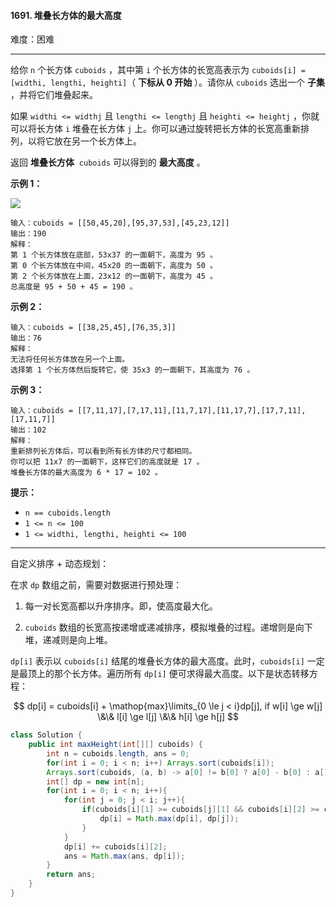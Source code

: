 #### 1691. 堆叠长方体的最大高度

难度：困难

---

给你 `n` 个长方体 `cuboids` ，其中第 `i` 个长方体的长宽高表示为 `cuboids[i] = [widthi, lengthi, heighti]`（ **下标从 0 开始** ）。请你从 `cuboids` 选出一个  **子集**  ，并将它们堆叠起来。

如果 `widthi <= widthj` 且 `lengthi <= lengthj` 且 `heighti <= heightj` ，你就可以将长方体 `i` 堆叠在长方体 `j` 上。你可以通过旋转把长方体的长宽高重新排列，以将它放在另一个长方体上。

返回  **堆叠长方体**  `cuboids` 可以得到的  **最大高度**  。

 **示例 1：** 

 **![](https://assets.leetcode-cn.com/aliyun-lc-upload/uploads/2020/12/12/image.jpg)** 

```
输入：cuboids = [[50,45,20],[95,37,53],[45,23,12]]
输出：190
解释：
第 1 个长方体放在底部，53x37 的一面朝下，高度为 95 。
第 0 个长方体放在中间，45x20 的一面朝下，高度为 50 。
第 2 个长方体放在上面，23x12 的一面朝下，高度为 45 。
总高度是 95 + 50 + 45 = 190 。
```

 **示例 2：** 

```
输入：cuboids = [[38,25,45],[76,35,3]]
输出：76
解释：
无法将任何长方体放在另一个上面。
选择第 1 个长方体然后旋转它，使 35x3 的一面朝下，其高度为 76 。
```

 **示例 3：** 

```
输入：cuboids = [[7,11,17],[7,17,11],[11,7,17],[11,17,7],[17,7,11],[17,11,7]]
输出：102
解释：
重新排列长方体后，可以看到所有长方体的尺寸都相同。
你可以把 11x7 的一面朝下，这样它们的高度就是 17 。
堆叠长方体的最大高度为 6 * 17 = 102 。
```

 **提示：** 

*   `n == cuboids.length`
*   `1 <= n <= 100`
*   `1 <= widthi, lengthi, heighti <= 100`

---
自定义排序 + 动态规划：

在求 `dp` 数组之前，需要对数据进行预处理：

1. 每一对长宽高都以升序排序。即，使高度最大化。

2. `cuboids` 数组的长宽高按递增或递减排序，模拟堆叠的过程。递增则是向下堆，递减则是向上堆。

`dp[i]` 表示以 `cuboids[i]` 结尾的堆叠长方体的最大高度。此时，`cuboids[i]` 一定是最顶上的那个长方体。遍历所有 `dp[i]` 便可求得最大高度。以下是状态转移方程：

$$ dp[i] = cuboids[i] + \mathop{max}\limits_{0 \le j < i}dp[j], if w[i] \ge w[j] \&\& l[i] \ge l[j] \&\& h[i] \ge h[j] $$

```java
class Solution {
    public int maxHeight(int[][] cuboids) {
        int n = cuboids.length, ans = 0;
        for(int i = 0; i < n; i++) Arrays.sort(cuboids[i]);
        Arrays.sort(cuboids, (a, b) -> a[0] != b[0] ? a[0] - b[0] : a[1] != b[1] ? a[1] - b[1] : a[2] - b[2]);
        int[] dp = new int[n];
        for(int i = 0; i < n; i++){
            for(int j = 0; j < i; j++){
                if(cuboids[i][1] >= cuboids[j][1] && cuboids[i][2] >= cuboids[j][2]){
                    dp[i] = Math.max(dp[i], dp[j]);
                }
            }
            dp[i] += cuboids[i][2];
            ans = Math.max(ans, dp[i]);
        }
        return ans;
    }
}
```